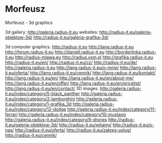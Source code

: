 # Morfeusz
Morfeusz - 3d graphics

3d gallery: http://galeria.radius-it.eu 
websites: http://radius-it.eu/galeria-obiektow-3d/ http://radius-it.eu/galeria-grafika-3d/

3d computer graphics.
http://radius-it.eu http://lang.radius-it.eu http://forum.radius-it.eu http://daniell.radius-it.eu http://borderlinka.radius-it.eu http://radius-mlawa.eu http://radius.vxm.pl http://grafika.radius-it.eu http://radius-it.eu/en/ http://radius-it.eu/cz/ http://radius-it.eu/de/
http://galeria.radius-it.eu http://lang.radius-it.eu/o-mnie/ http://lang.radius-it.eu/oferta/ http://lang.radius-it.eu/cennik/ http://lang.radius-it.eu/kontakt/ http://lang.radius-it.eu/en/ http://lang.radius-it.eu/en/about-me/ http://lang.radius-it.eu/en/offer/ http://lang.radius-it.eu/en/pricelist/ http://lang.radius-it.eu/en/contact/
3D images. http://galeria.radius-it.eu/index/category/5-black_panther http://galeria.radius-it.eu/index/category/2-lamborghini http://galeria.radius-it.eu/index/category/1-grafika_3d http://galeria.radius-it.eu/index/category/12-dodge http://galeria.radius-it.eu/index/category/11-ferrari http://galeria.radius-it.eu/index/category/10-mustang http://galeria.radius-it.eu/index/category/9-drones http://radius-it.eu/galeria-obiektow-3d/ http://radius-it.eu/witamy/ http://radius-it.eu/o-nas/ http://radius-it.eu/oferta/ http://radius-it.eu/zakres-uslug/ http://radius-it.eu/cennik/
